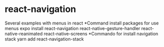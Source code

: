 # react-navigation
Several examples with menus in react
*Command install packages for use menus
expo install react-navigation react-native-gesture-handler react-native-reanimated react-native-screens
*Commando for install navigation stack
yarn add react-navigation-stack

